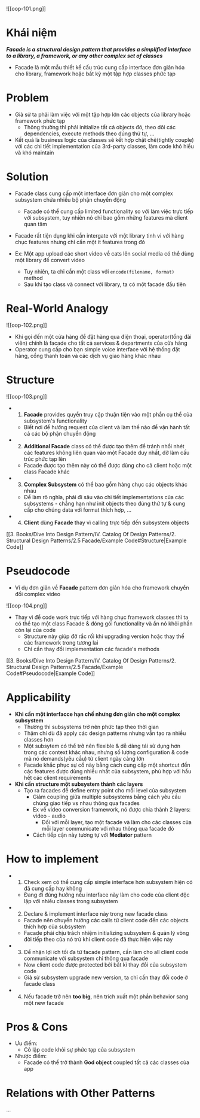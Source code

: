 ![[oop-101.png]]

# Khái niệm

***Facade is a structural design pattern that provides a simplified interface to a library, a framework, or any other complex set of classes***

- Facade là một mẫu thiết kế cấu trúc cung cấp interface đơn giản hóa cho library, framework hoặc bất kỳ một tập hợp classes phức tạp

# Problem

- Giả sử ta phải làm việc với một tập hợp lớn các objects của library hoặc framework phức tạp
	- Thông thường thì phải initialize tất cả objects đó, theo dõi các dependencies, execute methods theo đúng thứ tự, ...
- Kết quả là business logic của classes sẽ kết hợp chặt chẽ(tightly couple) với các chi tiết implementation của 3rd-party classes, làm code khó hiểu và khó maintain

# Solution

- Facade class cung cấp một interface đơn giản cho một complex subsystem chứa nhiều bộ phận chuyển động
	- Facade có thể cung cấp limited functionality so với làm việc trực tiếp với subsystem, tuy nhiên nó chỉ bao gồm những features mà client quan tâm

- Facade rất tiện dụng khi cần intergate với một library tinh vi với hàng chục features nhưng chỉ cần một ít features trong đó
- Ex: Một app upload các short video về cats lên social media có thể dùng một library để convert video
	- Tuy nhiên, ta chỉ cần một class với `encode(filename, format)` method
	- Sau khi tạo class và connect với library, ta có một facade đầu tiên

# Real-World Analogy

![[oop-102.png]]

- Khi gọi đến một cửa hàng để đặt hàng qua điện thoại, operator(tổng đài viên) chính là facade cho tất cả services & departments của cửa hàng
- Operator cung cấp cho bạn simple voice interface với hệ thống đặt hàng, cổng thanh toán và các dịch vụ giao hàng khác nhau

# Structure

![[oop-103.png]]

-  1. **Facade** provides quyền truy cập thuận tiện vào một phần cụ thể của subsystem's functionality
	- Biết nơi để hướng request của client và làm thế nào để vận hành tất cả các bộ phận chuyển động
- 2. **Additional Facade** class có thể được tạo thêm để tránh nhồi nhét các features không liên quan vào một Facade duy nhất, đỡ làm cấu trúc phức tạp lên
	- Facade được tạo thêm này có thể được dùng cho cả client hoặc một class Facade khác
- 3. **Complex Subsystem** có thể bao gồm hàng chục các objects khác nhau
	- Để làm rõ nghĩa, phải đi sâu vào chi tiết implementations của các subsystems - chẳng hạn như init objects theo đúng thứ tự & cung cấp cho chúng data với format thích hợp, ... 
- 4. **Client** dùng **Facade** thay vì calling trực tiếp đến subsystem objects 

[[3. Books/Dive Into Design Pattern/IV. Catalog Of Design Patterns/2. Structural Design Patterns/2.5 Facade/Example Code#Structure|Example Code]]
# Pseudocode

- Ví dụ đơn giản về **Facade** pattern đơn giản hóa cho framework chuyển đổi complex video

![[oop-104.png]]

- Thay vì để code work trực tiếp với hàng chục framework classes thì ta có thể tạo một class Facade & đóng gói functionality và ẩn nó khỏi phần còn lại của code
	- Structure này giúp đỡ rắc rối khi upgrading version hoặc thay thế các framework trong tương lai
	- Chỉ cần thay đổi implementation các facade's methods

[[3. Books/Dive Into Design Pattern/IV. Catalog Of Design Patterns/2. Structural Design Patterns/2.5 Facade/Example Code#Pseudocode|Example Code]]

# Applicability

- **Khi cần một interfacce hạn chế nhưng đơn giản cho một complex subsystem**
	- Thường thì subsystems trở nên phức tạp theo thời gian
	- Thậm chí dù đã apply các design patterns nhưng vẫn tạo ra nhiều classes hơn
	- Một subsytem có thể trở nên flexible & dễ dàng tái sử dụng hơn trong các context khác nhau, nhưng số lượng configuration & code mà nó demands(yêu cầu) từ client ngày càng lớn
	- Facade khắc phục sự cố này bằng cách cung cấp một shortcut đến các features được dùng nhiều nhất của subsystem, phù hợp với hầu hết các client requirements
- **Khi cần structure một subsystem thành các layers**
	- Tạo ra facades để define entry point cho mỗi level của subsystem 
		- Giảm coupling giữa multiple subsystems bằng cách yêu cầu chúng giao tiếp vs nhau thông qua facades
		- Ex về video conversion framework, nó được chia thành 2 layers: video - audio
			- Đối với mỗi layer, tạo một facade và làm cho các classes của mỗi layer communicate với nhau thông qua facade đó
		- Cách tiếp cận này tương tự với **Mediator** pattern

# How to implement

- 1. Check xem có thể cung cấp simple interface hơn subsystem hiện có đã cung cấp hay không
	- Đang đi đúng hướng nếu interface này làm cho code của client độc lập với nhiều classes trong subsystem 
- 2. Declare & implement interface này trong new facade class 
	- Facade nên chuyển hướng các calls từ client code đến các objects thích hợp của subsystem
	- Facade phải chịu trách nhiệm initializing subsystem & quản lý vòng đời tiếp theo của nó trừ khi client code đã thực hiện việc này
- 3. Để nhận lợi ích tối đa từ facade pattern, cần làm cho all client code communicate với subsystem chỉ thông qua facade
	- Now client code được protected bởi bất kì thay đổi của subsystem code 
	- Giả sử subsystem upgrade new version, ta chỉ cần thay đổi code ở facade class
- 4. Nếu facade trở nên **too big**, nên trích xuất một phần behavior sang một new facade

# Pros & Cons

- Ưu điểm:
	- Cô lập code khỏi sự phức tạp của subsystem 
- Nhược điểm:
	- Facade có thể trở thành **God object** coupled tất cả các classes của app

# Relations with Other Patterns
...






















